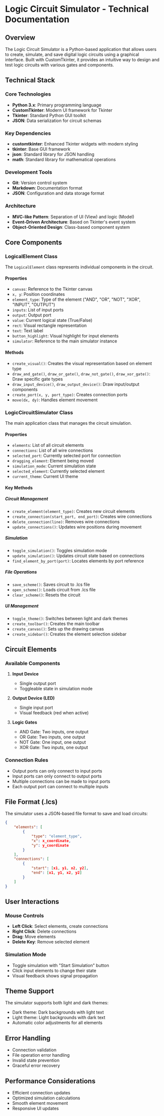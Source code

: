 # Logic Circuit Simulator - Technical Documentation

## Overview
The Logic Circuit Simulator is a Python-based application that allows users to create, simulate, and save digital logic circuits using a graphical interface. Built with CustomTkinter, it provides an intuitive way to design and test logic circuits with various gates and components.

## Technical Stack

### Core Technologies
- **Python 3.x**: Primary programming language
- **CustomTkinter**: Modern UI framework for Tkinter
- **Tkinter**: Standard Python GUI toolkit
- **JSON**: Data serialization for circuit schemas

### Key Dependencies
- **customtkinter**: Enhanced Tkinter widgets with modern styling
- **tkinter**: Base GUI framework
- **json**: Standard library for JSON handling
- **math**: Standard library for mathematical operations

### Development Tools
- **Git**: Version control system
- **Markdown**: Documentation format
- **JSON**: Configuration and data storage format

### Architecture
- **MVC-like Pattern**: Separation of UI (View) and logic (Model)
- **Event-Driven Architecture**: Based on Tkinter's event system
- **Object-Oriented Design**: Class-based component system

## Core Components

### LogicalElement Class
The `LogicalElement` class represents individual components in the circuit.

#### Properties
- `canvas`: Reference to the Tkinter canvas
- `x, y`: Position coordinates
- `element_type`: Type of the element ("AND", "OR", "NOT", "XOR", "INPUT", "OUTPUT")
- `inputs`: List of input ports
- `output`: Output port
- `value`: Current logical state (True/False)
- `rect`: Visual rectangle representation
- `text`: Text label
- `button_highlight`: Visual highlight for input elements
- `simulator`: Reference to the main simulator instance

#### Methods
- `create_visual()`: Creates the visual representation based on element type
- `draw_and_gate()`, `draw_or_gate()`, `draw_not_gate()`, `draw_xor_gate()`: Draw specific gate types
- `draw_input_device()`, `draw_output_device()`: Draw input/output components
- `create_port(x, y, port_type)`: Creates connection ports
- `move(dx, dy)`: Handles element movement

### LogicCircuitSimulator Class
The main application class that manages the circuit simulation.

#### Properties
- `elements`: List of all circuit elements
- `connections`: List of all wire connections
- `selected_port`: Currently selected port for connection
- `dragging_element`: Element being moved
- `simulation_mode`: Current simulation state
- `selected_element`: Currently selected element
- `current_theme`: Current UI theme

#### Key Methods

##### Circuit Management
- `create_element(element_type)`: Creates new circuit elements
- `create_connection(start_port, end_port)`: Creates wire connections
- `delete_connection(line)`: Removes wire connections
- `update_connections()`: Updates wire positions during movement

##### Simulation
- `toggle_simulation()`: Toggles simulation mode
- `update_simulation()`: Updates circuit state based on connections
- `find_element_by_port(port)`: Locates elements by port reference

##### File Operations
- `save_scheme()`: Saves circuit to .lcs file
- `open_scheme()`: Loads circuit from .lcs file
- `clear_scheme()`: Resets the circuit

##### UI Management
- `toggle_theme()`: Switches between light and dark themes
- `create_toolbar()`: Creates the main toolbar
- `create_canvas()`: Sets up the drawing canvas
- `create_sidebar()`: Creates the element selection sidebar

## Circuit Elements

### Available Components
1. **Input Device**
   - Single output port
   - Toggleable state in simulation mode

2. **Output Device (LED)**
   - Single input port
   - Visual feedback (red when active)

3. **Logic Gates**
   - AND Gate: Two inputs, one output
   - OR Gate: Two inputs, one output
   - NOT Gate: One input, one output
   - XOR Gate: Two inputs, one output

### Connection Rules
- Output ports can only connect to input ports
- Input ports can only connect to output ports
- Multiple connections can be made to input ports
- Each output port can connect to multiple inputs

## File Format (.lcs)
The simulator uses a JSON-based file format to save and load circuits:

```json
{
    "elements": [
        {
            "type": "element_type",
            "x": x_coordinate,
            "y": y_coordinate
        }
    ],
    "connections": [
        {
            "start": [x1, y1, x2, y2],
            "end": [x1, y1, x2, y2]
        }
    ]
}
```

## User Interactions

### Mouse Controls
- **Left Click**: Select elements, create connections
- **Right Click**: Delete connections
- **Drag**: Move elements
- **Delete Key**: Remove selected element

### Simulation Mode
- Toggle simulation with "Start Simulation" button
- Click input elements to change their state
- Visual feedback shows signal propagation

## Theme Support
The simulator supports both light and dark themes:
- Dark theme: Dark backgrounds with light text
- Light theme: Light backgrounds with dark text
- Automatic color adjustments for all elements

## Error Handling
- Connection validation
- File operation error handling
- Invalid state prevention
- Graceful error recovery

## Performance Considerations
- Efficient connection updates
- Optimized simulation calculations
- Smooth element movement
- Responsive UI updates 